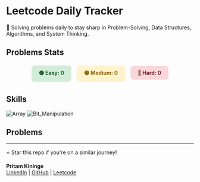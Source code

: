 # Leetcode Daily Tracker

🚀 Solving problems daily to stay sharp in Problem-Solving, Data Structures, Algorithms, and System Thinking.


## Problems Stats

<p align="center">
  <span style="display:inline-block; background-color:#d4edda; color:#155724; font-weight:bold; padding:10px 20px; margin:5px; border-radius:8px;">
    🟢 Easy: 0
  </span>
  <span style="display:inline-block; background-color:#fff3cd; color:#856404; font-weight:bold; padding:10px 20px; margin:5px; border-radius:8px;">
    🟡 Medium: 0
  </span>
  <span style="display:inline-block; background-color:#f8d7da; color:#721c24; font-weight:bold; padding:10px 20px; margin:5px; border-radius:8px;">
    🔴 Hard: 0
  </span>
</p>

## Skills 

![Array](https://img.shields.io/badge/Array-gray)
![Bit_Manipulation](https://img.shields.io/badge/Bit_Manipulation-gray)


## Problems 

---

⭐ Star this repo if you're on a similar journey!

**Pritam Kininge**    
[LinkedIn](https://linkedin.com/in/pritam-kininge)  |  [GitHub](https://github.com/kininge)  |  [Leetcode](https://leetcode.com/u/kininge007/)
